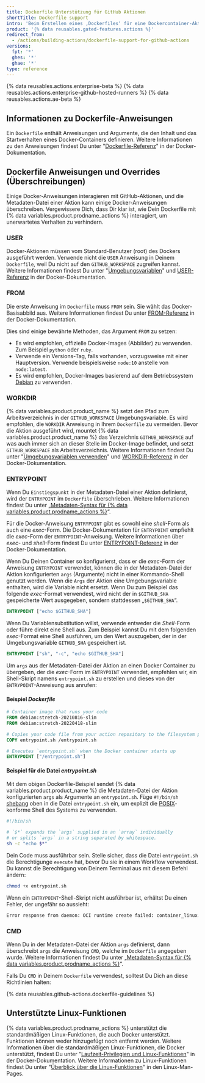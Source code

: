 ```yaml
---
title: Dockerfile Unterstützung für GitHub Aktionen
shortTitle: Dockerfile support
intro: 'Beim Erstellen eines ‚Dockerfiles‘ für eine Dockercontainer-Aktion sollten Sie sich darüber im Klaren sein, wie einige Docker-Anweisungen mit GitHub-Aktionen und der Metadaten-Datei einer Aktion interagieren.'
product: '{% data reusables.gated-features.actions %}'
redirect_from:
  - /actions/building-actions/dockerfile-support-for-github-actions
versions:
  fpt: '*'
  ghes: '*'
  ghae: '*'
type: reference
---
```


{% data reusables.actions.enterprise-beta %}
{% data reusables.actions.enterprise-github-hosted-runners %}
{% data reusables.actions.ae-beta %}

## Informationen zu Dockerfile-Anweisungen

Ein `Dockerfile` enthält Anweisungen und Argumente, die den Inhalt und das Startverhalten eines Docker-Containers definieren. Weitere Informationen zu den Anweisungen findest Du unter "[Dockerfile-Referenz](https://docs.docker.com/engine/reference/builder/)" in der Docker-Dokumentation.

## Dockerfile Anweisungen und Overrides (Überschreibungen)

Einige Docker-Anweisungen interagieren mit GitHub-Aktionen, und die Metadaten-Datei einer Aktion kann einige Docker-Anweisungen überschreiben. Vergewissere Dich, dass Dir klar ist, wie Dein Dockerfile mit {% data variables.product.prodname_actions %} interagiert, um unerwartetes Verhalten zu verhindern.

### USER

Docker-Aktionen müssen vom Standard-Benutzer (root) des Dockers ausgeführt werden. Verwende nicht die `USER` Anweisung in Deinem `Dockerfile`, weil Du nicht auf den `GITHUB_WORKSPACE` zugreifen kannst. Weitere Informationen findest Du unter "[Umgebungsvariablen](/actions/configuring-and-managing-workflows/using-environment-variables)" und [USER-Referenz](https://docs.docker.com/engine/reference/builder/#user) in der Docker-Dokumentation.

### FROM

Die erste Anweisung im `Dockerfile` muss `FROM` sein. Sie wählt das Docker-Basisabbild aus. Weitere Informationen findest Du unter [FROM-Referenz](https://docs.docker.com/engine/reference/builder/#from) in der Docker-Dokumentation.

Dies sind einige bewährte Methoden, das Argument `FROM` zu setzen:

- Es wird empfohlen, offizielle Docker-Images (Abbilder) zu verwenden. Zum Beispiel `python` oder `ruby`.
- Verwende ein Versions-Tag, falls vorhanden, vorzugsweise mit einer Hauptversion. Verwende beispielsweise `node:10` anstelle von `node:latest`.
- Es wird empfohlen, Docker-Images basierend auf dem Betriebssystem [Debian](https://www.debian.org/) zu verwenden.

### WORKDIR

{% data variables.product.product_name %} setzt den Pfad zum Arbeitsverzeichnis in der `GITHUB_WORKSPACE` Umgebungsvariable. Es wird empfohlen, die `WORKDIR` Anweisung in Ihrem `Dockerfile` zu vermeiden. Bevor die Aktion ausgeführt wird, mountet {% data variables.product.product_name %} das Verzeichnis `GITHUB_WORKSPACE` auf was auch immer sich an dieser Stelle im Docker-Image befindet, und setzt `GITHUB_WORKSPACE` als Arbeitsverzeichnis. Weitere Informationen findest Du unter "[Umgebungsvariablen verwenden](/actions/configuring-and-managing-workflows/using-environment-variables)" und [WORKDIR-Referenz](https://docs.docker.com/engine/reference/builder/#workdir) in der Docker-Dokumentation.

### ENTRYPOINT

Wenn Du `Einstiegspunkt` in der Metadaten-Datei einer Aktion definierst, wird der `ENTRYPOINT` im `Dockerfile` überschrieben. Weitere Informationen findest Du unter „[Metadaten-Syntax für {% data variables.product.prodname_actions %}](/actions/creating-actions/metadata-syntax-for-github-actions/#runsentrypoint)“.

Für die Docker-Anweisung `ENTRYPOINT` gibt es sowohl eine _shell_-Form als auch eine _exec_-Form. Die Docker-Dokumentation für `ENTRYPOINT` empfiehlt die _exec_-Form der `ENTRYPOINT`-Anweisung. Weitere Informationen über _exec_- und _shell_-Form findest Du unter [ENTRYPOINT-Referenz](https://docs.docker.com/engine/reference/builder/#entrypoint) in der Docker-Dokumentation.

Wenn Du Deinen Container so konfigurierst, dass er die _exec_-Form der Anweisung `ENTRYPOINT` verwendet, können die in der Metadaten-Datei der Aktion konfigurierten `args` (Argumente) nicht in einer Kommando-Shell genutzt werden. Wenn die `Args` der Aktion eine Umgebungsvariable enthalten, wird die Variable nicht ersetzt. Wenn Du zum Beispiel das folgende _exec_-Format verwendest, wird nicht der in `$GITHUB_SHA` gespeicherte Wert ausgegeben, sondern stattdessen „`$GITHUB_SHA`“.

```dockerfile
ENTRYPOINT ["echo $GITHUB_SHA"]
```

 Wenn Du Variablensubstitution willst, verwende entweder die _Shell_-Form oder führe direkt eine Shell aus. Zum Beispiel kannst Du mit dem folgenden _exec_-Format eine Shell ausführen, um den Wert auszugeben, der in der Umgebungsvariable `GITHUB_SHA` gespeichert ist.

```dockerfile
ENTRYPOINT ["sh", "-c", "echo $GITHUB_SHA"]
```

 Um `args` aus der Metadaten-Datei der Aktion an einen Docker Container zu übergeben, der die _exec_-Form im `ENTRYPOINT` verwendet, empfehlen wir, ein Shell-Skript namens `entrypoint.sh` zu erstellen und dieses von der `ENTRYPOINT`-Anweisung aus anrufen:

#### Beispiel *Dockerfile*

```dockerfile
# Container image that runs your code
FROM debian:stretch-20210816-slim
FROM debian:stretch-20220418-slim

# Copies your code file from your action repository to the filesystem path `/` of the container
COPY entrypoint.sh /entrypoint.sh

# Executes `entrypoint.sh` when the Docker container starts up
ENTRYPOINT ["/entrypoint.sh"]
```

#### Beispiel für die Datei *entrypoint.sh*

Mit dem obigen Dockerfile-Beispiel sendet {% data variables.product.product_name %} die Metadaten-Datei der Aktion konfigurierten `args` als Argumente an `entrypoint.sh`. Füge `#!/bin/sh` [shebang](https://en.wikipedia.org/wiki/Shebang_(Unix)) oben in die Datei `entrypoint.sh` ein, um explizit die [POSIX](https://en.wikipedia.org/wiki/POSIX)-konforme Shell des Systems zu verwenden.

``` sh
#!/bin/sh

# `$*` expands the `args` supplied in an `array` individually
# or splits `args` in a string separated by whitespace.
sh -c "echo $*"
```

Dein Code muss ausführbar sein. Stelle sicher, dass die Datei `entrypoint.sh` die Berechtigunge `execute` hat, bevor Du sie in einem Workflow verwendest. Du kannst die Berechtigung von Deinem Terminal aus mit diesem Befehl ändern:
  ``` sh
  chmod +x entrypoint.sh
  ```

Wenn ein `ENTRYPOINT`-Shell-Skript nicht ausführbar ist, erhältst Du einen Fehler, der ungefähr so aussieht:

``` sh
Error response from daemon: OCI runtime create failed: container_linux.go:348: starting container process caused "exec: \"/entrypoint.sh\": permission denied": unknown
```

### CMD

Wenn Du in der Metadaten-Datei der Aktion `args` definierst, dann überschreibt `args` die Anweisung `CMD`, welche im `Dockerfile` angegeben wurde. Weitere Informationen findest Du unter „[Metadaten-Syntax für {% data variables.product.prodname_actions %}](/actions/creating-actions/metadata-syntax-for-github-actions#runsargs)“.

Falls Du `CMD` in Deinem `Dockerfile` verwendest, solltest Du Dich an diese Richtlinien halten:

{% data reusables.github-actions.dockerfile-guidelines %}

## Unterstützte Linux-Funktionen

{% data variables.product.prodname_actions %} unterstützt die standardmäßigen Linux-Funktionen, die auch Docker unterstützt. Funktionen können weder hinzugefügt noch entfernt werden. Weitere Informationen über die standardmäßigen Linux-Funktionen, die Docker unterstützt, findest Du unter "[Laufzeit-Privilegien und Linux-Funktionen](https://docs.docker.com/engine/reference/run/#runtime-privilege-and-linux-capabilities)" in der Docker-Dokumentation. Weitere Informationen zu Linux-Funktionen findest Du unter "[Überblick über die Linux-Funktionen](http://man7.org/linux/man-pages/man7/capabilities.7.html)" in den Linux-Man-Pages.
